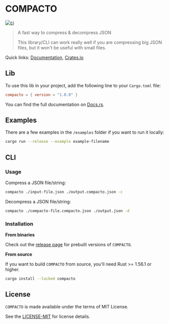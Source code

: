 # COMPACTO

[![ci](https://github.com/eduardostuart/compacto/actions/workflows/ci.yml/badge.svg)](https://github.com/eduardostuart/compacto/actions/workflows/ci.yml)

> A fast way to compress & decompress JSON 
>
> This library/CLI can work really well if you are compressing big JSON files, 
> but it won't be useful with small files.

Quick links: [Documentation](#),  [Crates.io](#)

## Lib

To use this lib in your project, add the following line to your `Cargo.toml` file:

```toml
compacto = { version = "1.0.0" }
```

You can find the full documentation on [Docs.rs](https://docs.rs/compacto).

## Examples

There are a few examples in the `/examples` folder if you want to run it locally:

```bash
cargo run --release --example example-filename
```

## CLI

### Usage

Compress a JSON file/string:
```bash
compacto ./input-file.json ./output.compacto.json -c
```

Decompress a JSON file/string:
```bash
compacto ./compacto-file.compacto.json ./output.json -d
```

### Installation

**From binaries**

Check out the [release page](#) for prebuilt versions of `COMPACTO`.

**From source**

If you want to build `COMPACTO` from source, you'll need Rust >= 1.56.1 or higher. 

```bash
cargo install --locked compacto
```


## License

`COMPACTO` is made available under the terms of MIT License.

See the [LICENSE-MIT](./LICENSE) for license details.
